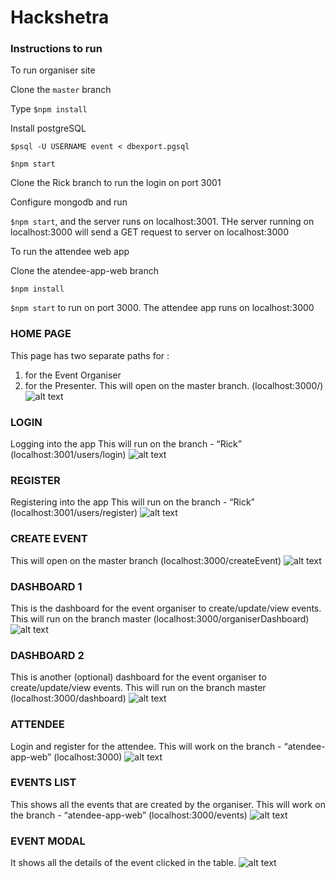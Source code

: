 # Hackshetra

### Instructions to run

To run organiser site

Clone the `master` branch

Type `$npm install`

Install postgreSQL

`$psql -U USERNAME event < dbexport.pgsql`

`$npm start`

Clone the Rick branch to run the login on port 3001

Configure mongodb and run

`$npm start`, and the server runs on localhost:3001. THe server running on localhost:3000 will send a GET request to server on localhost:3000

To run the attendee web app

Clone the atendee-app-web branch

`$npm install`

`$npm start` to run on port 3000. The attendee app runs on localhost:3000


### HOME PAGE

This page has two separate paths for : 
1) for the Event Organiser
2) for the Presenter.
This will open on the master branch. (localhost:3000/)
![alt text](https://github.com/chhavi02/Hackshetra/blob/master/screenshots/Screenshot-2018-1-13%20Home%20Page.png)

### LOGIN

Logging into the app
This will run on the branch - “Rick” (localhost:3001/users/login)
![alt text](https://github.com/chhavi02/Hackshetra/blob/master/screenshots/Screenshot-2018-1-14%20Login%20User.png)

### REGISTER

Registering into the app
This will run on the branch - “Rick” (localhost:3001/users/register)
![alt text](https://github.com/chhavi02/Hackshetra/blob/master/screenshots/Screenshot-2018-1-14%20Register.png)

### CREATE EVENT

This will open on the master branch (localhost:3000/createEvent)
![alt text](https://github.com/chhavi02/Hackshetra/blob/master/screenshots/Screenshot-2018-1-14%20Create%20Event.png)

### DASHBOARD 1

This is the dashboard for the event organiser to create/update/view events.
This will run on the branch master (localhost:3000/organiserDashboard)
![alt text](https://github.com/chhavi02/Hackshetra/blob/master/screenshots/Screenshot-2018-1-14%20Organiser.png)

### DASHBOARD 2

This is another (optional) dashboard for the event organiser to create/update/view events.
This will run on the branch master (localhost:3000/dashboard)
![alt text](https://github.com/chhavi02/Hackshetra/blob/master/screenshots/Screenshot-2018-1-14%20dashboard.png)

### ATTENDEE

Login and register for the attendee.
This will work on the branch - “atendee-app-web” (localhost:3000)
![alt text](https://github.com/chhavi02/Hackshetra/blob/master/screenshots/Screenshot-2018-1-14%20Attendee%20App.png)

### EVENTS LIST

This shows all the events that are created by the organiser.
This will work on the branch - “atendee-app-web” (localhost:3000/events)
![alt text](https://github.com/chhavi02/Hackshetra/blob/master/screenshots/Screenshot-2018-1-14%20Events.png)

### EVENT MODAL 

It shows all the details of the event clicked in the table. 
![alt text](https://github.com/chhavi02/Hackshetra/blob/master/screenshots/Screenshot-2018-1-14%20EventsModal.png)
